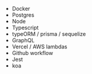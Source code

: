 - Docker
- Postgres
- Node
- Typescript
- typeORM / prisma / sequelize
- GraphQL
- Vercel / AWS lambdas
- Github workflow
- Jest
- koa
